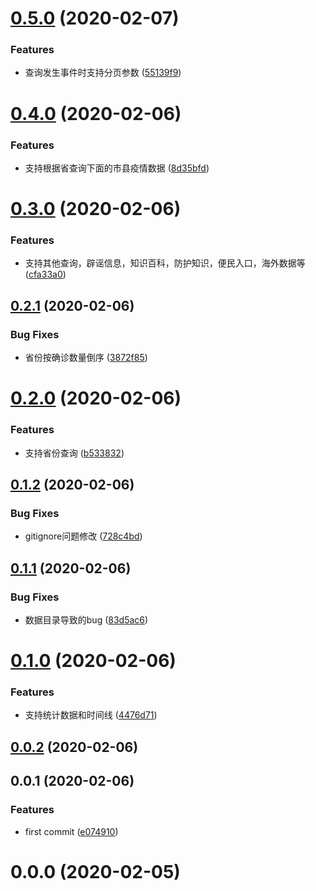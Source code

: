 # [0.5.0](https://github.com/cumt-robin/wuhan_best_wishes/compare/v0.4.0...v0.5.0) (2020-02-07)


### Features

* 查询发生事件时支持分页参数 ([55139f9](https://github.com/cumt-robin/wuhan_best_wishes/commit/55139f9ccd8377ada667a708ebcf4b37599163ae))



# [0.4.0](https://github.com/cumt-robin/wuhan_best_wishes/compare/v0.3.0...v0.4.0) (2020-02-06)


### Features

* 支持根据省查询下面的市县疫情数据 ([8d35bfd](https://github.com/cumt-robin/wuhan_best_wishes/commit/8d35bfdaf755043759fa6ddd2b7eed9eaea7faf2))



# [0.3.0](https://github.com/cumt-robin/wuhan_best_wishes/compare/v0.2.1...v0.3.0) (2020-02-06)


### Features

* 支持其他查询，辟谣信息，知识百科，防护知识，便民入口，海外数据等 ([cfa33a0](https://github.com/cumt-robin/wuhan_best_wishes/commit/cfa33a0af06c03c7177eadedc6d5c781c3dcdb76))



## [0.2.1](https://github.com/cumt-robin/wuhan_best_wishes/compare/v0.2.0...v0.2.1) (2020-02-06)


### Bug Fixes

* 省份按确诊数量倒序 ([3872f85](https://github.com/cumt-robin/wuhan_best_wishes/commit/3872f85d8c5e33791113a4a60fc45d1e970b57f1))



# [0.2.0](https://github.com/cumt-robin/wuhan_best_wishes/compare/v0.1.2...v0.2.0) (2020-02-06)


### Features

* 支持省份查询 ([b533832](https://github.com/cumt-robin/wuhan_best_wishes/commit/b533832b6aec64967c6d2fe6cacc270ac4be7840))



## [0.1.2](https://github.com/cumt-robin/wuhan_best_wishes/compare/v0.1.1...v0.1.2) (2020-02-06)


### Bug Fixes

* gitignore问题修改 ([728c4bd](https://github.com/cumt-robin/wuhan_best_wishes/commit/728c4bd89ed77e771dc933af3880f3fc061b1781))



## [0.1.1](https://github.com/cumt-robin/wuhan_best_wishes/compare/v0.1.0...v0.1.1) (2020-02-06)


### Bug Fixes

* 数据目录导致的bug ([83d5ac6](https://github.com/cumt-robin/wuhan_best_wishes/commit/83d5ac6fce424e544629bc26a6d68b7a262b5a49))



# [0.1.0](https://github.com/cumt-robin/wuhan_best_wishes/compare/v0.0.2...v0.1.0) (2020-02-06)


### Features

* 支持统计数据和时间线 ([4476d71](https://github.com/cumt-robin/wuhan_best_wishes/commit/4476d71f9d17acd2b9f6f727ad47b169a381c823))



## [0.0.2](https://github.com/cumt-robin/wuhan_best_wishes/compare/v0.0.1...v0.0.2) (2020-02-06)



## 0.0.1 (2020-02-06)


### Features

* first commit ([e074910](https://github.com/cumt-robin/wuhan_best_wishes/commit/e074910d31bc95e0252c7bae8679b8d9325f9b68))



# 0.0.0 (2020-02-05)



